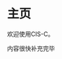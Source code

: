 # 主页


<div style="display:none">

hub模式是一种很常见的应用场景，这种模式下，配置管理与服务管理可以相互独立，由不同运维人员在不同的namespace中处理。

。。。带来的好处。。和意义。。

plus..plus..plus..

参数含义

•	hubmode
用于指定 是否可以跨ns做cm与svc的关联
•	namespace namespace-label
用于圈定 控制器监听资源范围，准确说是
•	hubmode为true时表示namespace namespace-label指定的ns， configmap资源被监控，其他ns， svc ep被监控
•	hubmode 为false时表示所有资源的范围
如果namespace namespace-label参数未指定，则
•	hubmode 为true时 所有资源都被监控，资源跨ns可关联。
•	hubmode为false时，所有资源都被监控，资源跨ns不可关联。

</div>

欢迎使用CIS-C。

内容很快补充完毕
